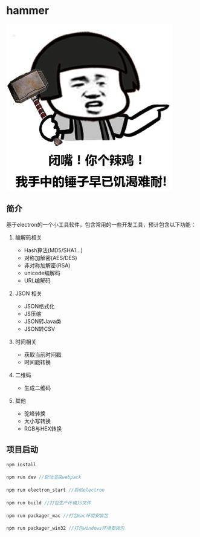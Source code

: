 # hammer

![](/src/images/home_bg.jpg)

## 简介

基于electron的一个小工具软件，包含常用的一些开发工具，预计包含以下功能：

1. 编解码相关
    - Hash算法(MD5/SHA1...)
    - 对称加解密(AES/DES)
    - 非对称加解密(RSA)
    - unicode编解码
    - URL编解码
    
2. JSON 相关
    - JSON格式化
    - JS压缩
    - JSON转Java类
    - JSON转CSV
    
3. 时间相关
    - 获取当前时间戳
    - 时间戳转换

4. 二维码
    - 生成二维码

5. 其他
    - 驼峰转换
    - 大小写转换
    - RGB与HEX转换
    
## 项目启动

```javascript
npm install

npm run dev //启动渲染webpack

npm run electron_start //启动electron

npm run build //打包生产环境JS文件

npm run packager_mac //打包mac环境安装包

npm run packager_win32 //打包windows环境安装包

```

